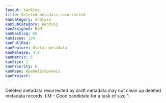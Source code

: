 ```yaml
---
layout: backlog
title: Deleted metadata resurrected
kanCategory: analyse
kanSubCategory: pending
kanAssigned: BoM
kanBacklog: 65
kanIssue: 124
kanPullReq:
kanFeature: Useful metadata
kanRelease: 4.2
kanMetric: 6
kanSize: 1
kanPriority: 6
kanRepo: OpenWIS/openwis
kanProject:
---
```

Deleted metadata resurrected by draft metadata may not clean up deleted metadata records. LM - Good candidate for a task of size 1.
